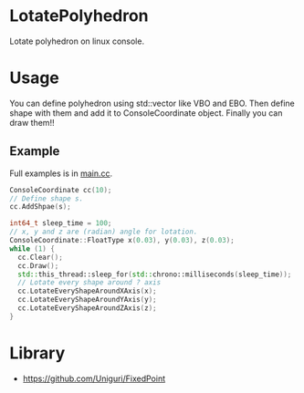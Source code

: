 # LotatePolyhedron
Lotate polyhedron on linux console.

# Usage
You can define polyhedron using std::vector like VBO and EBO.
Then define shape with them and add it to ConsoleCoordinate object.
Finally you can draw them!!

## Example
Full examples is in [main.cc](./src/main.cc).
```C++
ConsoleCoordinate cc(10);
// Define shape s.
cc.AddShpae(s);

int64_t sleep_time = 100;
// x, y and z are (radian) angle for lotation.
ConsoleCoordinate::FloatType x(0.03), y(0.03), z(0.03);
while (1) {
  cc.Clear();
  cc.Draw();
  std::this_thread::sleep_for(std::chrono::milliseconds(sleep_time));
  // Lotate every shape around ? axis
  cc.LotateEveryShapeAroundXAxis(x);
  cc.LotateEveryShapeAroundYAxis(y);
  cc.LotateEveryShapeAroundZAxis(z);
}
```

# Library
- https://github.com/Uniguri/FixedPoint